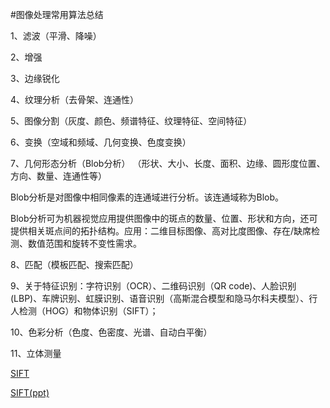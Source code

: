 #图像处理常用算法总结


1、滤波（平滑、降噪）

2、增强

3、边缘锐化

4、纹理分析（去骨架、连通性）

5、图像分割（灰度、颜色、频谱特征、纹理特征、空间特征）

6、变换（空域和频域、几何变换、色度变换）

7、几何形态分析（Blob分析） （形状、大小、长度、面积、边缘、圆形度位置、方向、数量、连通性等）

Blob分析是对图像中相同像素的连通域进行分析。该连通域称为Blob。

Blob分析可为机器视觉应用提供图像中的斑点的数量、位置、形状和方向，还可提供相关斑点间的拓扑结构。应用：二维目标图像、高对比度图像、存在/缺席检测、数值范围和旋转不变性需求。

8、匹配（模板匹配、搜索匹配）

9、关于特征识别：字符识别（OCR）、二维码识别（QR code)、人脸识别(LBP)、车牌识别、虹膜识别、语音识别（高斯混合模型和隐马尔科夫模型）、行人检测（HOG）和物体识别（SIFT）；

10、色彩分析（色度、色密度、光谱、自动白平衡）

11、立体测量


[SIFT](http://blog.csdn.net/poinsettia/article/details/17150077)

[SIFT(ppt)](http://wenku.baidu.com/link?url=o5ZqFbV_CDf79QHi-Y9m-zMZFWhrhW53U_oN0rKB9_j_aCNWExESGuzQ4khZAQAP6wHR6tQzsOoNb8B01nbkdxxy43wtUJZOjusCL_Z3577)
